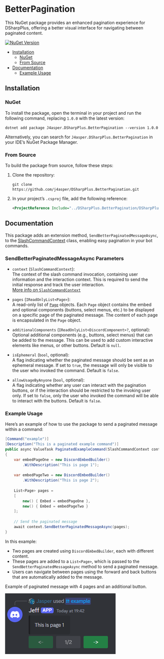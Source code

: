 # BetterPagination

This NuGet package provides an enhanced pagination experience for DSharpPlus, offering a better visual interface for navigating between paginated content.

[![NuGet Version](https://img.shields.io/nuget/v/J4asper.DSharpPlus.BetterPagination)](https://www.nuget.org/packages/J4asper.DSharpPlus.BetterPagination/)

<!-- TOC -->
  * [Installation](#installation)
    * [NuGet](#nuget)
    * [From Source](#from-source)
  * [Documentation](#documentation)
    * [Example Usage](#example-usage)
<!-- TOC -->

## Installation

### NuGet

To install the package, open the terminal in your project and run the following command, replacing `1.0.0` with the latest version:

```console
dotnet add package J4asper.DSharpPlus.BetterPagination --version 1.0.0

```

Alternatively, you can search for `J4asper.DSharpPlus.BetterPagination` in your IDE’s NuGet Package Manager.

### From Source

To build the package from source, follow these steps:

1.  Clone the repository:

    ```console
    git clone https://github.com/j4asper/DSharpPlus.BetterPagination.git
    
    ```

2.  In your project’s `.csproj` file, add the following reference:

    ```xml
    <ProjectReference Include="../DSharpPlus.BetterPagination/DSharpPlus.BetterPagination/DSharpPlus.BetterPagination.csproj" />
    
    ```


## Documentation

This package adds an extension method, `SendBetterPaginatedMessageAsync`, to the [SlashCommandContext](https://dsharpplus.github.io/DSharpPlus/api/DSharpPlus.Commands.Processors.SlashCommands.SlashCommandContext.html) class, enabling easy pagination in your bot commands.

### SendBetterPaginatedMessageAsync Parameters

- `context` (`SlashCommandContext`):  
  The context of the slash command invocation, containing user information and the interaction context. This is required to send the initial response and track the user interaction.  
  [More info on `SlashCommandContext`](https://dsharpplus.github.io/DSharpPlus/api/DSharpPlus.Commands.Processors.SlashCommands.SlashCommandContext.html)

- `pages` (`IReadOnlyList<Page>`):  
  A read-only list of [`Page`](https://dsharpplus.github.io/DSharpPlus/api/DSharpPlus.Interactivity.Page.html) objects. Each `Page` object contains the embed and optional components (buttons, select menus, etc.) to be displayed on a specific page of the paginated message. The content of each page is encapsulated in the `Page` object.

- `additionalComponents` (`IReadOnlyList<DiscordComponent>?`, optional):  
  Optional additional components (e.g., buttons, select menus) that can be added to the message. This can be used to add custom interactive elements like menus, or other buttons. Default is `null`.

- `isEphemeral` (`bool`, optional):  
  A flag indicating whether the paginated message should be sent as an ephemeral message. If set to `true`, the message will only be visible to the user who invoked the command. Default is `false`.

- `allowUsageByAnyone` (`bool`, optional):  
  A flag indicating whether any user can interact with the pagination buttons, or if the interaction should be restricted to the invoking user only. If set to `false`, only the user who invoked the command will be able to interact with the buttons. Default is `false`.

### Example Usage

Here’s an example of how to use the package to send a paginated message within a command:

```csharp
[Command("example")]
[Description("This is a paginated example command")]
public async ValueTask PaginatedExampleCommand(SlashCommandContext context)
{
    var embedPageOne = new DiscordEmbedBuilder()
        .WithDescription("This is page 1");

    var embedPageTwo = new DiscordEmbedBuilder()
        .WithDescription("This is page 2");

    List<Page> pages =
    [
        new() { Embed = embedPageOne },
        new() { Embed = embedPageTwo }
    ];

    // Send the paginated message
    await context.SendBetterPaginatedMessageAsync(pages);
}
```

In this example:

-   Two pages are created using `DiscordEmbedBuilder`, each with different content.
-   These pages are added to a `List<Page>`, which is passed to the `SendBetterPaginatedMessageAsync` method to send a paginated message.
-   Users can navigate between pages using the forward and back buttons that are automatically added to the message.

Example of paginated message with 4 pages and an additional button.

![Paginated Example](https://raw.githubusercontent.com/j4asper/DSharpPlus.BetterPagination/refs/heads/main/.github/images/example.png)
